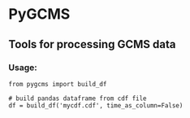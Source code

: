 # PyGCMS

## Tools for processing GCMS data

### Usage:

```
from pygcms import build_df

# build pandas dataframe from cdf file
df = build_df('mycdf.cdf', time_as_column=False)

```
